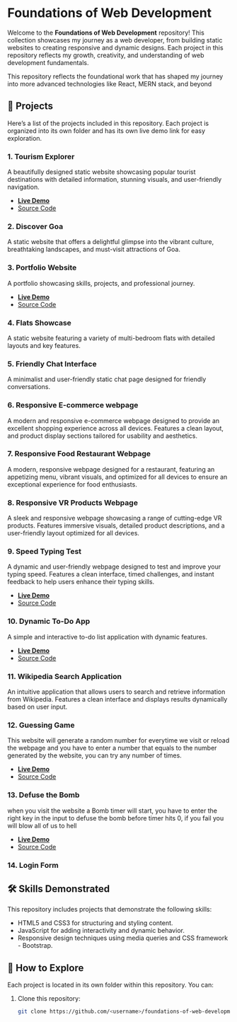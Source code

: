 # Foundations of Web Development

Welcome to the **Foundations of Web Development** repository! This collection showcases my journey as a web developer, from building static websites to creating responsive and dynamic designs. Each project in this repository reflects my growth, creativity, and understanding of web development fundamentals.

This repository reflects the foundational work that has shaped my journey into more advanced technologies like React, MERN stack, and beyond

## 🚀 Projects

Here’s a list of the projects included in this repository. Each project is organized into its own folder and has its own live demo link for easy exploration.
### 1. Tourism Explorer
A beautifully designed static website showcasing popular tourist destinations with detailed information, stunning visuals, and user-friendly navigation.
- **[Live Demo]()**
- [Source Code](.//)
### 2. Discover Goa
A static website that offers a delightful glimpse into the vibrant culture, breathtaking landscapes, and must-visit attractions of Goa.
### 3. Portfolio Website
A portfolio showcasing skills, projects, and professional journey.
- **[Live Demo](https://sspportfolio.ccbp.tech/)**  
- [Source Code](./Portfolio/)
### 4. Flats Showcase
A static website featuring a variety of multi-bedroom flats with detailed layouts and key features.
### 5. Friendly Chat Interface
A minimalist and user-friendly static chat page designed for friendly conversations.
### 6. Responsive E-commerce webpage
A modern and responsive e-commerce webpage designed to provide an excellent shopping experience across all devices. Features a clean layout, and product display sections tailored for usability and aesthetics.
### 7. Responsive Food Restaurant Webpage
A modern, responsive webpage designed for a restaurant, featuring an appetizing menu, vibrant visuals, and optimized for all devices to ensure an exceptional experience for food enthusiasts.
### 8. Responsive VR Products Webpage
A sleek and responsive webpage showcasing a range of cutting-edge VR products. Features immersive visuals, detailed product descriptions, and a user-friendly layout optimized for all devices.
### 9. Speed Typing Test 
A dynamic and user-friendly webpage designed to test and improve your typing speed. Features a clean interface, timed challenges, and instant feedback to help users enhance their typing skills.
- **[Live Demo]()**  
- [Source Code](.//)
### 10. Dynamic To-Do App
A simple and interactive to-do list application with dynamic features.
- **[Live Demo](https://ssptodolist.ccbp.tech/)**  
- [Source Code](./Todos/)
### 11. Wikipedia Search Application
An intuitive application that allows users to search and retrieve information from Wikipedia. Features a clean interface and displays results dynamically based on user input.
### 12. Guessing Game
This website will generate a random number for everytime we visit or reload the webpage and you have to enter a number that equals to the number generated by the website, you can try any number of times.
- **[Live Demo](https://sspguessinggame.ccbp.tech/)**
- [Source Code](./Guessing-Game)
### 13. Defuse the Bomb
when you visit the website a Bomb timer will start, you have to enter the right key in the input to defuse the bomb before timer hits 0, if you fail you will blow all of us to hell
- **[Live Demo](https://sspbombtimer.ccbp.tech/)**
- [Source Code](./Bomb)
### 14. Login Form
## 🛠️ Skills Demonstrated

This repository includes projects that demonstrate the following skills:
- HTML5 and CSS3 for structuring and styling content.
- JavaScript for adding interactivity and dynamic behavior.
- Responsive design techniques using media queries and CSS framework - Bootstrap.
<!-- Basic deployment using GitHub Pages.-->

## 📂 How to Explore

Each project is located in its own folder within this repository. You can:
1. Clone this repository:
   ```bash
   git clone https://github.com/<username>/foundations-of-web-development.git
